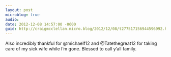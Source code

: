 ```yaml
---
layout: post
microblog: true
audio: 
date: 2012-12-08 14:57:00 -0600
guid: http://craigmcclellan.micro.blog/2012/12/08/t277517156944596992.html
---
```

Also incredibly thankful for @michaelf12 and @Tatethegreat12 for taking care of my sick wife while I’m gone. Blessed to call y’all family.
